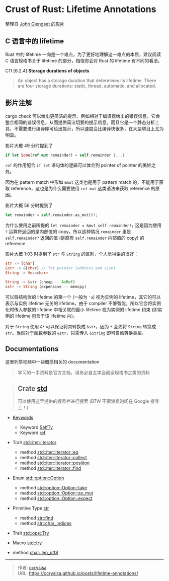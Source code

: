 # Crust of Rust: Lifetime Annotations


整理自 [John Gjengset 的影片](https://www.youtube.com/watch?v=rAl-9HwD858)

<!--more-->

## C 语言中的 lifetime

Rust 中的 lifetime 一向是一个难点，为了更好地理解这一难点的本质，建议阅读 C 语言规格书关于 lifetime 的部分，相信你会对 Rust 的 lifetime 有不同的看法。

C11 [6.2.4] **Storage durations of objects**

> An object has a storage duration that determines its lifetime. There are four storage
durations: static, thread, automatic, and allocated.

## 影片注解

cargo check 可以给出更简洁的提示，例如相对于编译器给出的错误信息，它会整合相同的错误信息，从而提供简洁切要的提示信息。而且它是一个静态分析工具，不需要进行编译即可给出提示，所以速度会比编译快很多，在大型项目上尤为明显。

影片大概 49 分时提到了

```rs
if let Some(ref mut remainder) = self.remainder {...} 
```

`ref` 的作用配合 `if let` 语句体的逻辑可以体会到 pointer of pointer 的美妙之处。

因为在 pattern match 中形如 `&mut` 这类也是用于 pattern match 的，不能用于获取 reference，这也是为什么需要使用 `ref mut` 这类语法来获取 reference 的原因。

影片大概 56 分时提到了

```rs
let remainder = self.remainder.as_mut()?;
```

为什么使用之前所提的 `let remainder = &mut self.remainder?;` 这是因为使用 `?` 运算符返回的是内部值的 copy，所以这种情况 `remainder` 里是 `self.remainder?` 返回的值 (是原有 `self.remainder` 内部值的 copy) 的 reference

影片大概 1:03 时提到了 `str` 与 `String` 的区别，个人觉得讲的很好：

```rs
str -> [char]
&str -> &[char] // fat pointer (address and size)
String -> Vec<char>

String -> &str (cheap -- AsRef)
&str -> String (expensive -- memcpy)
```

可以将结构体的 lifetime 的第一个 (一般为 `'a`) 视为实例的 lifetime，其它的可以表示与实例 lifetime 无关的 lifetime。由于 compiler 不够智能，所以它会将实例化时传入参数的 lifetime 中相关联的最小 lifetime 视为实例的 lifetime 约束 (即实例的 lifetime 包含于该 lifetime 内)。

对于 `String` 使用 `&*` 可以保证将其转换成 `&str`，因为 `*` 会先将 `String` 转换成 `str`。当然对于函数参数的 `&str`，只需传入 `&String` 即可自动转换类型。

## Documentations

这里列举视频中一些概念相关的 documentation 

> 学习的一手资料是官方文档，请务必自主学会阅读规格书之类的资料

> Crate [std](https://doc.rust-lang.org/std/index.html) 
> ---
> 可以使用这里提供的搜素栏进行搜索 (BTW 不要浪费时间在 Google 搜寻上！)

- [Keywords](https://doc.rust-lang.org/std/index.html#keywords)
  - Keyword [SelfTy](https://doc.rust-lang.org/std/keyword.SelfTy.html)
  - Keyword [ref](https://doc.rust-lang.org/std/keyword.ref.html)

- Trait [std::iter::Iterator](https://doc.rust-lang.org/std/iter/trait.Iterator.html)
  - method [std::iter::Iterator::eq](https://doc.rust-lang.org/std/iter/trait.Iterator.html#method.eq)
  - method [std::iter::Iterator::collect](https://doc.rust-lang.org/std/iter/trait.Iterator.html#method.collect)
  - method [std::iter::Iterator::position](https://doc.rust-lang.org/std/iter/trait.Iterator.html#method.position)
  - method [std::iter::Iterator::find](https://doc.rust-lang.org/std/iter/trait.Iterator.html#method.find)

- Enum [std::option::Option](https://doc.rust-lang.org/std/option/enum.Option.html#)
  - method [std::option::Option::take](https://doc.rust-lang.org/std/option/enum.Option.html#method.take)
  - method [std::option::Option::as_mut](https://doc.rust-lang.org/std/option/enum.Option.html#method.as_mut)
  - method [std::option::Option::expect](https://doc.rust-lang.org/std/option/enum.Option.html#method.expect)

- Primitive Type [str](https://doc.rust-lang.org/std/primitive.str.html#)
  - method [str::find](https://doc.rust-lang.org/std/primitive.str.html#method.find)
  - method [str::char_indices](https://doc.rust-lang.org/std/primitive.str.html#method.char_indices)

- Trait [std::ops::Try](https://doc.rust-lang.org/std/ops/trait.Try.html)
- Macro [std::try](https://doc.rust-lang.org/std/macro.try.html)
- method [char::len_utf8](https://doc.rust-lang.org/std/primitive.char.html#method.len_utf8)


---

> 作者: [ccrysisa](https://github.com/ccrysisa)  
> URL: https://ccrysisa.github.io/posts/lifetime-annotations/  

